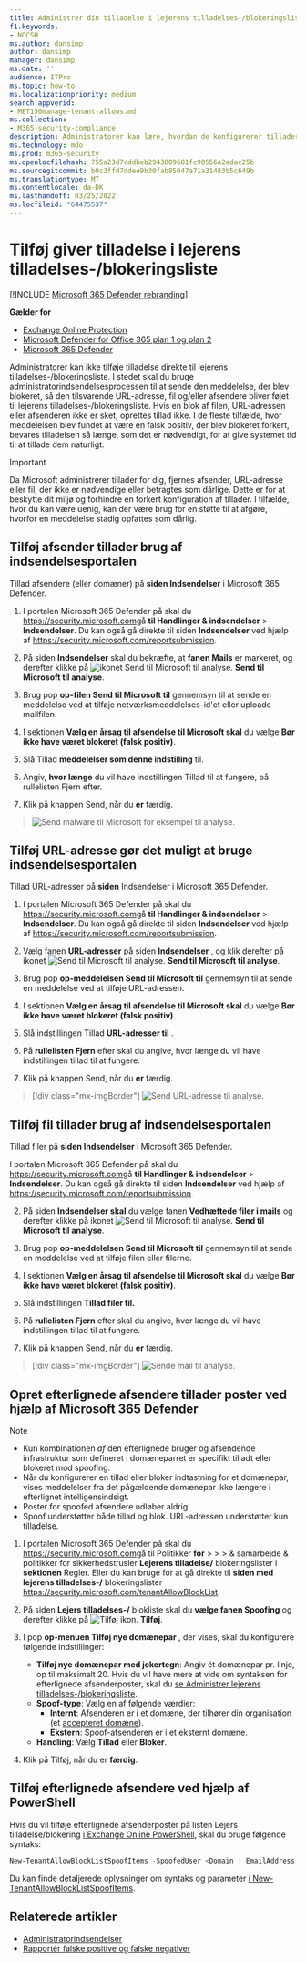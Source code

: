 ```yaml
---
title: Administrer din tilladelse i lejerens tilladelses-/blokeringsliste
f1.keywords:
- NOCSH
ms.author: dansimp
author: dansimp
manager: dansimp
ms.date: ''
audience: ITPro
ms.topic: how-to
ms.localizationpriority: medium
search.appverid:
- MET150manage-tenant-allows.md
ms.collection:
- M365-security-compliance
description: Administratorer kan lære, hvordan de konfigurerer tillader i lejerens tilladelses-/blokeringsliste i sikkerhedsportalen.
ms.technology: mdo
ms.prod: m365-security
ms.openlocfilehash: 755a23d7cddbeb2943809681fc90556a2adac25b
ms.sourcegitcommit: b0c3ffd7ddee9b30fab85047a71a31483b5c649b
ms.translationtype: MT
ms.contentlocale: da-DK
ms.lasthandoff: 03/25/2022
ms.locfileid: "64475537"
---
```

# <a name="add-allows-in-the-tenant-allowblock-list"></a>Tilføj giver tilladelse i lejerens tilladelses-/blokeringsliste

[!INCLUDE [Microsoft 365 Defender rebranding](../includes/microsoft-defender-for-office.md)]

**Gælder for**
- [Exchange Online Protection](exchange-online-protection-overview.md)
- [Microsoft Defender for Office 365 plan 1 og plan 2](defender-for-office-365.md)
- [Microsoft 365 Defender](../defender/microsoft-365-defender.md)

Administratorer kan ikke tilføje tilladelse direkte til lejerens tilladelses-/blokeringsliste. I stedet skal du bruge administratorindsendelsesprocessen til at sende den meddelelse, der blev blokeret, så den tilsvarende URL-adresse, fil og/eller afsendere bliver føjet til lejerens tilladelses-/blokeringsliste. Hvis en blok af filen, URL-adressen eller afsenderen ikke er sket, oprettes tillad ikke. I de fleste tilfælde, hvor meddelelsen blev fundet at være en falsk positiv, der blev blokeret forkert, bevares tilladelsen så længe, som det er nødvendigt, for at give systemet tid til at tillade dem naturligt.

> [!IMPORTANT]
> Da Microsoft administrerer tillader for dig, fjernes afsender, URL-adresse eller fil, der ikke er nødvendige eller betragtes som dårlige. Dette er for at beskytte dit miljø og forhindre en forkert konfiguration af tillader. I tilfælde, hvor du kan være uenig, kan der være brug for en støtte til at afgøre, hvorfor en meddelelse stadig opfattes som dårlig.

## <a name="add-sender-allows-using-the-submissions-portal"></a>Tilføj afsender tillader brug af indsendelsesportalen 

Tillad afsendere (eller domæner) på **siden Indsendelser** i Microsoft 365 Defender. 

1. I portalen Microsoft 365 Defender på skal du <https://security.microsoft.com>gå **til Handlinger & indsendelser** \> **Indsendelser**. Du kan også gå direkte til siden **Indsendelser** ved hjælp af <https://security.microsoft.com/reportsubmission>.

2. På siden **Indsendelser** skal du bekræfte, at **fanen Mails** er markeret, og derefter klikke på ![ikonet Send til Microsoft til analyse.](../../media/m365-cc-sc-create-icon.png) **Send til Microsoft til analyse**.

3. Brug pop **op-filen Send til Microsoft til** gennemsyn til at sende en meddelelse ved at tilføje netværksmeddelelses-id'et eller uploade mailfilen. 

4. I sektionen **Vælg en årsag til afsendelse til Microsoft skal** du vælge **Bør ikke have været blokeret (falsk positiv)**. 

5. Slå Tillad **meddelelser som denne indstilling** til. 

6. Angiv, **hvor længe** du vil have indstillingen Tillad til at fungere, på rullelisten Fjern efter.

7. Klik på knappen Send, når du **er** færdig.

> ![Send malware til Microsoft for eksempel til analyse.](../../media/admin-submission-allow-messages.png)
## <a name="add-url-allows-using-the-submissions-portal"></a>Tilføj URL-adresse gør det muligt at bruge indsendelsesportalen

Tillad URL-adresser på **siden** Indsendelser i Microsoft 365 Defender.

1. I portalen Microsoft 365 Defender på skal du <https://security.microsoft.com>gå **til Handlinger & indsendelser** \> **Indsendelser**. Du kan også gå direkte til siden **Indsendelser** ved hjælp af <https://security.microsoft.com/reportsubmission>.

2. Vælg fanen **URL-adresser** på siden **Indsendelser** , og klik derefter på ikonet ![Send til Microsoft til analyse.](../../media/m365-cc-sc-create-icon.png) **Send til Microsoft til analyse**.

3. Brug pop **op-meddelelsen Send til Microsoft til** gennemsyn til at sende en meddelelse ved at tilføje URL-adressen.

4. I sektionen **Vælg en årsag til afsendelse til Microsoft skal** du vælge **Bør ikke have været blokeret (falsk positiv)**.

5. Slå indstillingen Tillad **URL-adresser til** .

6. På **rullelisten Fjern** efter skal du angive, hvor længe du vil have indstillingen tillad til at fungere.

7. Klik på knappen Send, når du **er** færdig.

> [!div class="mx-imgBorder"]
> ![Send URL-adresse til analyse.](../../media/submit-url-for-analysis.png)
## <a name="add-file-allows-using-the-submissions-portal"></a>Tilføj fil tillader brug af indsendelsesportalen

Tillad filer på **siden Indsendelser** i Microsoft 365 Defender.

I portalen Microsoft 365 Defender på skal du <https://security.microsoft.com>gå **til Handlinger & indsendelser** \> **Indsendelser**. Du kan også gå direkte til siden **Indsendelser** ved hjælp af <https://security.microsoft.com/reportsubmission>.

2. På siden **Indsendelser skal** du vælge fanen **Vedhæftede filer i mails** og derefter klikke på ikonet ![Send til Microsoft til analyse.](../../media/m365-cc-sc-create-icon.png) **Send til Microsoft til analyse**.

3. Brug pop **op-meddelelsen Send til Microsoft til** gennemsyn til at sende en meddelelse ved at tilføje filen eller filerne.

4. I sektionen **Vælg en årsag til afsendelse til Microsoft skal** du vælge **Bør ikke have været blokeret (falsk positiv)**.

5. Slå indstillingen **Tillad filer til.**

6. På **rullelisten Fjern** efter skal du angive, hvor længe du vil have indstillingen tillad til at fungere.

7. Klik på knappen Send, når du **er** færdig.

> [!div class="mx-imgBorder"]
> ![Sende mail til analyse.](../../media/submit-email-for-analysis.png)


## <a name="create-spoofed-sender-allow-entries-using-microsoft-365-defender"></a>Opret efterlignede afsendere tillader poster ved hjælp af Microsoft 365 Defender

> [!NOTE]
> 
> - Kun kombinationen _af_ den efterlignede bruger og afsendende infrastruktur som defineret i domæneparret er specifikt tilladt eller blokeret mod spoofing.
> - Når du konfigurerer en tillad eller bloker indtastning for et domænepar, vises meddelelser fra det pågældende domænepar ikke længere i efterlignet intelligensindsigt.
> - Poster for spoofed afsendere udløber aldrig.
> - Spoof understøtter både tillad og blok. URL-adressen understøtter kun tilladelse.

1. I portalen Microsoft 365 Defender på skal du   <https://security.microsoft.com>gå til Politikker **for** \> \> \> & samarbejde & politikker for sikkerhedstrusler **Lejerens tilladelse/** blokeringslister i **sektionen** Regler. Eller du kan bruge for at gå direkte til **siden med lejerens tilladelses-/** blokeringslister <https://security.microsoft.com/tenantAllowBlockList>.

2. På siden **Lejers tilladelses-/** blokliste skal du **vælge fanen Spoofing** og derefter klikke på ![Tilføj ikon.](../../media/m365-cc-sc-create-icon.png) **Tilføj**.

3. I pop **op-menuen Tilføj nye domænepar** , der vises, skal du konfigurere følgende indstillinger:
   - **Tilføj nye domænepar med jokertegn**: Angiv ét domænepar pr. linje, op til maksimalt 20. Hvis du vil have mere at vide om syntaksen for efterlignede afsenderposter, skal du [se Administrer lejerens tilladelses-/blokeringsliste](tenant-allow-block-list.md).
   - **Spoof-type**: Vælg en af følgende værdier:
     - **Internt**: Afsenderen er i et domæne, der tilhører din organisation (et [accepteret domæne](/exchange/mail-flow-best-practices/manage-accepted-domains/manage-accepted-domains)).
     - **Ekstern**: Spoof-afsenderen er i et eksternt domæne.
   - **Handling**: Vælg **Tillad** eller **Bloker**.

4. Klik på Tilføj, når du er **færdig**.

## <a name="add-spoofed-sender-allow-entries-using-powershell"></a>Tilføj efterlignede afsendere ved hjælp af PowerShell

Hvis du vil tilføje efterlignede afsenderposter på listen Lejers tilladelse/blokering [i Exchange Online PowerShell](/exchange/connect-to-exchange-online-powershell), skal du bruge følgende syntaks:

```powershell
New-TenantAllowBlockListSpoofItems -SpoofedUser <Domain | EmailAddress | *> -SendingInfrastructure <Domain | IPAddress/24> -SpoofType <External | Internal> -Action <Allow | Block>
```

Du kan finde detaljerede oplysninger om syntaks og parameter [i New-TenantAllowBlockListSpoofItems](/powershell/module/exchange/new-tenantallowblocklistspoofitems).

## <a name="related-articles"></a>Relaterede artikler

- [Administratorindsendelser](admin-submission.md)
- [Rapportér falske positive og falske negativer](report-false-positives-and-false-negatives.md)

